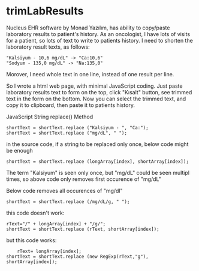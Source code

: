 # trimLabResults
Nucleus EHR software by Monad Yazılım, has ability to copy/paste laboratory results to patient's history.
As an oncologist, I have lots of visits for a patient, so lots of text to write to patients history. 
I need to shorten the laboratory result texts, as follows:

	"Kalsiyum - 10,6 mg/dL" -> "Ca:10,6"
	"Sodyum - 135,0 mg/dL" -> "Na:135,0" 

Morover, I need whole text in one line, instead of one result per line.

So I wrote a html web page, with minimal JavaScript coding. Just paste laboratory results text to form on the top, click "Kısalt" button, see trimmed text in the form on the bottom. Now you can select the trimmed text, and copy it to clipboard, then paste it to patients history.

JavaScript String replace() Method

	shortText = shortText.replace ("Kalsiyum - ", "Ca:");
	shortText = shortText.replace ("mg/dL", " ");

in the source code, if a string to be replaced only once, below code might be enough

	shortText = shortText.replace (longArray[index], shortArray[index]);

The term "Kalsiyum" is seen only once, but "mg/dL" could be seen multipl times, so above code only removes first occurence of "mg/dL"

Below code removes all occurences of "mg/dl"

  	shortText = shortText.replace (/mg/dL/g, " ");

this code doesn't work:

  	rText="/" + longArray[index] + "/g/";
  	shortText = shortText.replace (rText, shortArray[index]);

but this code works:

    	rText= longArray[index];
	shortText = shortText.replace (new RegExp(rText,"g"), shortArray[index]);
    
